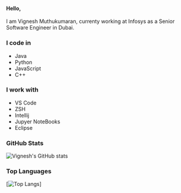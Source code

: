 #### Hello,

I am Vignesh Muthukumaran, currenty working at Infosys as a Senior Software Engineer in Dubai.

### I code in

- Java
- Python
- JavaScript
- C++

### I work with

- VS Code
- ZSH
- Intellij
- Jupyer NoteBooks
- Eclipse

### GitHub Stats

![Vignesh's GitHub stats](https://github-readme-stats.vercel.app/api?username=vigneshm243&show_icons=true&theme=cobalt)

### Top Languages

[![Top Langs](https://github-readme-stats.vercel.app/api/top-langs/?username=vigneshm243&layout=compact)]
